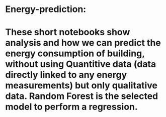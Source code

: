 # Energy-prediction: 
# These short notebooks show analysis and how we can predict the energy consumption of building, without using Quantitive data (data directly linked to any energy measurements) but only qualitative data. Random Forest is the selected model to perform a regression.
